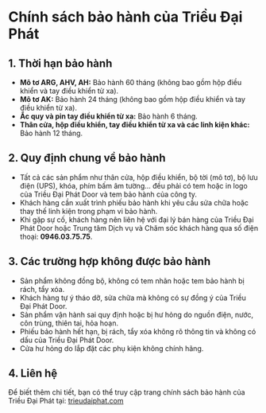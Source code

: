 # Chính sách bảo hành của Triều Đại Phát

## 1. Thời hạn bảo hành
- **Mô tơ ARG, AHV, AH:** Bảo hành 60 tháng (không bao gồm hộp điều khiển và tay điều khiển từ xa).
- **Mô tơ AK:** Bảo hành 24 tháng (không bao gồm hộp điều khiển và tay điều khiển từ xa).
- **Ắc quy và pin tay điều khiển từ xa:** Bảo hành 6 tháng.
- **Thân cửa, hộp điều khiển, tay điều khiển từ xa và các linh kiện khác:** Bảo hành 12 tháng.

## 2. Quy định chung về bảo hành
- Tất cả các sản phẩm như thân cửa, hộp điều khiển, bộ tời (mô tơ), bộ lưu điện (UPS), khóa, phím bấm âm tường... đều phải có tem hoặc in logo của Triều Đại Phát Door và tem bảo hành của công ty.
- Khách hàng cần xuất trình phiếu bảo hành khi yêu cầu sửa chữa hoặc thay thế linh kiện trong phạm vi bảo hành.
- Khi gặp sự cố, khách hàng nên liên hệ với đại lý bán hàng của Triều Đại Phát Door hoặc Trung tâm Dịch vụ và Chăm sóc khách hàng qua số điện thoại: **0946.03.75.75**.

## 3. Các trường hợp không được bảo hành
- Sản phẩm không đồng bộ, không có tem nhãn hoặc tem bảo hành bị rách, tẩy xóa.
- Khách hàng tự ý tháo dỡ, sửa chữa mà không có sự đồng ý của Triều Đại Phát Door.
- Sản phẩm vận hành sai quy định hoặc bị hư hỏng do nguồn điện, nước, côn trùng, thiên tai, hỏa hoạn.
- Phiếu bảo hành hết hạn, bị rách, tẩy xóa không rõ thông tin và không có dấu của Triều Đại Phát Door.
- Cửa hư hỏng do lắp đặt các phụ kiện không chính hãng.

## 4. Liên hệ
Để biết thêm chi tiết, bạn có thể truy cập trang chính sách bảo hành của Triều Đại Phát tại: [trieudaiphat.com](https://trieudaiphat.com/bao-hanh)

